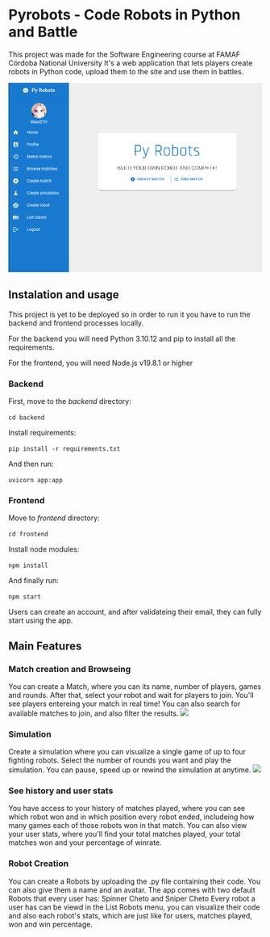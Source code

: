 # Pyrobots - Code Robots in Python and Battle
This project was made for the Software Engineering course at FAMAF Córdoba National University
It's a web application that lets players create robots in Python code, upload them to the site and use them in battles.

![](https://github.com/WalaSTH/pyrobots/blob/master/images/home.png)

## Instalation and usage
This project is yet to be deployed so in order to run it you have to run the backend and frontend processes locally.

For the backend you will need Python 3.10.12 and pip to install all the requirements.

For the frontend, you will need Node.js v19.8.1 or higher

### Backend
First, move to the _backend_ directory:

```cd backend```

Install requirements:

```pip install -r requirements.txt```

And then run:

```uvicorn app:app```

### Frontend
Move to _frontend_ directory:

```cd frontend```

Install node modules:

```npm install```

And finally run:

```npm start```


Users can create an account, and after validateing their email, they can fully start using the app.

## Main Features
### Match creation and Browseing
You can create a Match, where you can its name, number of players, games and rounds.
After that, select your robot and wait for players to join.
You'll see players entereing your match in real time!
You can also search for available matches to join, and also filter the results.
![](https://github.com/WalaSTH/pyrobots/blob/master/images/RoomJoin2.gif?raw=true)

### Simulation
Create a simulation where you can visualize a single game of up to four fighting robots.
Select the number of rounds you want and play the simulation. You can pause, speed up or rewind the simulation at anytime.
![](https://github.com/WalaSTH/pyrobots/blob/master/images/fight.gif)
### See history and user stats
You have access to your history of matches played, where you can see which robot won and in which position every robot ended, includeing how many games each of those robots won in that match.
You can also view your user stats, where you'll find your total matches played, your total matches won and your percentage of winrate.
### Robot Creation
You can create a Robots by uploading the .py file containing their code. You can also give them a name and an avatar.
The app comes with two default Robots that every user has: Spinner Cheto and Sniper Cheto
Every robot a user has can be viewd in the List Robots menu, you can visualize their code and also each robot's stats, which are just like for users, matches played, won and win percentage.
